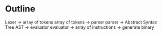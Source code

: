# Outline

Lexer -> array of tokens
array of tokens -> parser
parser -> Abstract Syntax Tree
AST -> evaluator
evaluator -> array of instructions -> generate binary
